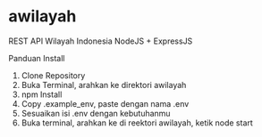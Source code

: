 # awilayah
REST API Wilayah Indonesia NodeJS + ExpressJS

Panduan Install
<ol>
  <li>Clone Repository</li>
  <li>Buka Terminal, arahkan ke direktori awilayah</li>
  <li>npm Install</li>
  <li>Copy .example_env, paste dengan nama .env</li>
  <li>Sesuaikan isi .env dengan kebutuhanmu</li>
  <li>Buka terminal, arahkan ke di reektori awilayah, ketik node start</li>
</ol>
